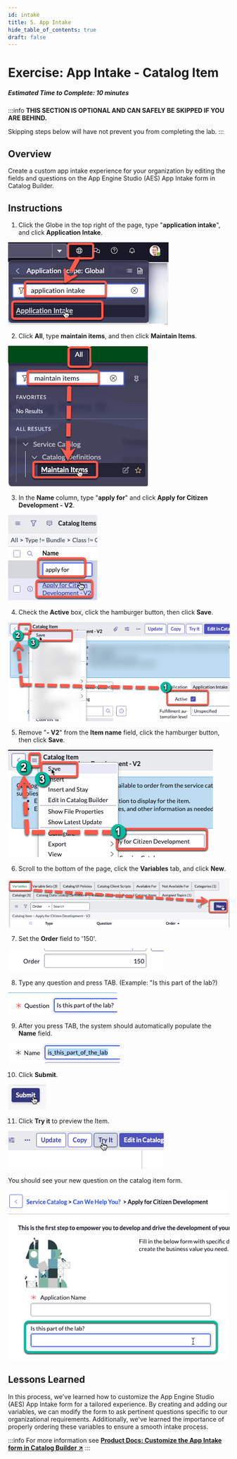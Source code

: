```yaml
---
id: intake
title: 5. App Intake
hide_table_of_contents: true
draft: false
---
```

# Exercise: App Intake - Catalog Item

##### Estimated Time to Complete: 10 minutes

:::info
**THIS SECTION IS OPTIONAL AND CAN SAFELY BE SKIPPED IF YOU ARE BEHIND.**

Skipping steps below will have not prevent you from completing the lab. 
:::

## Overview

Create a custom app intake experience for your organization by editing the fields and questions on the App Engine Studio (AES) App Intake form in Catalog Builder.

## Instructions

1. Click the Globe in the top right of the page, type "**application intake**", and click **Application Intake**.

![relative](/img/lab-aemc/2023-07-31-16-19-21.png)

2. Click **All**, type **maintain items**, and then click **Maintain Items**.

![relative](/img/lab-aemc/2023-07-31-16-02-07.png)

3. In the **Name** column, type "**apply for**" and click **Apply for Citizen Development - V2**.

![relative](/img/lab-aemc/2023-07-31-16-03-52.png)

4. Check the **Active** box, click the hamburger button, then click **Save**.

![relative](/img/lab-aemc/2023-07-31-16-26-29.png)

5. Remove "**- V2**" from the **Item name** field, click the hamburger button, then click **Save**.

![relative](/img/lab-aemc/2023-07-31-16-35-01.png)

6. Scroll to the bottom of the page, click the **Variables** tab, and click **New**.

![relative](/img/lab-aemc/2023-07-31-16-37-30.png)

7. Set the **Order** field to '150'.

![relative](/img/lab-aemc/2023-07-31-16-38-51.png)

8. Type any question and press TAB.  (Example: "Is this part of the lab?)

![relative](/img/lab-aemc/2023-07-31-16-39-52.png)

9. After you press TAB, the system should automatically populate the **Name** field. 

![relative](/img/lab-aemc/2023-07-31-16-41-03.png)

10. Click **Submit**.

![relative](/img/lab-aemc/2023-07-31-16-41-18.png)

11. Click **Try it** to preview the Item.

![relative](/img/lab-aemc/2023-07-31-16-42-20.png)

You should see your new question on the catalog item form.

![relative](/img/lab-aemc/2023-07-31-16-42-57.png)

## Lessons Learned

In this process, we've learned how to customize the App Engine Studio (AES) App Intake form for a tailored experience. By creating and adding our variables, we can modify the form to ask pertinent questions specific to our organizational requirements. Additionally, we've learned the importance of properly ordering these variables to ensure a smooth intake process.

:::info
For more information see **<a href="https://docs.servicenow.com/csh?topicname=customize-app-intake-form-catalog-builder.html&version=latest" target="_blank">Product Docs: Customize the App Intake form in Catalog Builder ↗</a>**
:::


